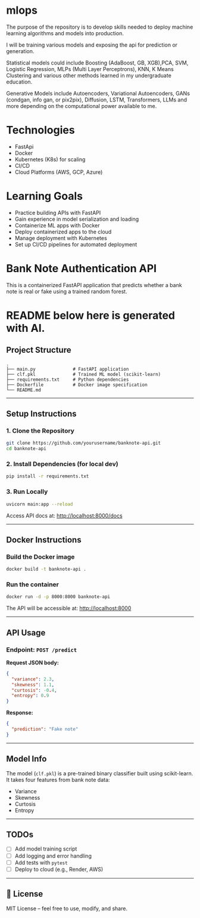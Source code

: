 # mlops

The purpose of the repository is to develop skills needed to deploy machine learning algorithms and models into production.

I will be training various models and exposing the api for prediction or generation.

Statistical models could include Boosting (AdaBoost, GB, XGB),PCA, SVM, Logistic Regression, MLPs (Multi Layer Perceptrons), KNN, K Means Clustering and various other methods learned in my undergraduate education.

Generative Models include Autoencoders, Variational Autoencoders, GANs (condgan, info gan, or pix2pix), Diffusion, LSTM, Transformers, LLMs and more depending on the computational power available to me.

# Technologies

- FastApi
- Docker
- Kubernetes (K8s) for scaling
- CI/CD
- Cloud Platforms (AWS, GCP, Azure)

# Learning Goals

- Practice building APIs with FastAPI
- Gain experience in model serialization and loading
- Containerize ML apps with Docker
- Deploy containerized apps to the cloud
- Manage deployment with Kubernetes
- Set up CI/CD pipelines for automated deployment

# Bank Note Authentication API

This is a containerized FastAPI application that predicts whether a bank note is real or fake using a trained random forest.

# README below here is generated with AI.

## Project Structure

```
.
├── main.py              # FastAPI application
├── clf.pkl              # Trained ML model (scikit-learn)
├── requirements.txt     # Python dependencies
├── Dockerfile           # Docker image specification
└── README.md
```

---

## Setup Instructions

### 1. Clone the Repository

```bash
git clone https://github.com/yourusername/banknote-api.git
cd banknote-api
```

### 2. Install Dependencies (for local dev)

```bash
pip install -r requirements.txt
```

### 3. Run Locally

```bash
uvicorn main:app --reload
```

Access API docs at: [http://localhost:8000/docs](http://localhost:8000/docs)

---

## Docker Instructions

### Build the Docker image

```bash
docker build -t banknote-api .
```

### Run the container

```bash
docker run -d -p 8000:8000 banknote-api
```

The API will be accessible at: [http://localhost:8000](http://localhost:8000)

---

## API Usage

### Endpoint: `POST /predict`

**Request JSON body:**

```json
{
  "variance": 2.3,
  "skewness": 1.1,
  "curtosis": -0.4,
  "entropy": 0.9
}
```

**Response:**

```json
{
  "prediction": "Fake note"
}
```

---

## Model Info

The model (`clf.pkl`) is a pre-trained binary classifier built using scikit-learn. It takes four features from bank note data:

- Variance
- Skewness
- Curtosis
- Entropy

---

## TODOs

- [ ] Add model training script
- [ ] Add logging and error handling
- [ ] Add tests with `pytest`
- [ ] Deploy to cloud (e.g., Render, AWS)

---

## 📄 License

MIT License – feel free to use, modify, and share.
